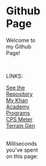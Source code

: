 # Github Page
<html>
  <head>
    <meta charset="utf-8">
    <script src="https://cdnjs.cloudflare.com/ajax/libs/processing.js/1.4.8/processing.min.js"></script>
    <title>Processing Sketch</title>
    <style>
      html, head, body {
        position: absolute;
      }
    </style>
  </head>
  <body>
    <p>Welcome to my Github Page!</p>
    <br>
    <p>LINKS:</p>
    <a href="https://github.com/Anthony-Wilson-Programming/Anthony-Wilson-Programming.github.io">See the Repository</a>
    <br>
    <a href="https://www.khanacademy.org/profile/Awilsonprogramming/projects">My Khan Academy Programs</a>
    <br>
    <a href="https://anthony-wilson-programming.github.io/CPS/">CPS Meter</a>
    <br>
    <a href="https://anthony-wilson-programming.github.io/Terrain_Gen/">Terrain Gen</a>
    <br>
    <br>
    <p>Milliseconds you've spent on this page:</p>
    <script type="text/processing" data-processing-target="processing-canvas">
      void setup(){
        size(1000,200);
        frameRate(1000);
      }
      
      void draw(){
        background(100);
        fill(200);
        noStroke();
        textAlign(CENTER,CENTER);
        textSize(50);
        
        text(millis(),width/2,height/2);
      }
    </script>
    <canvas id="processing-canvas"> </canvas>
    <br>
    <br>
    <br>
  </body>
</html>
